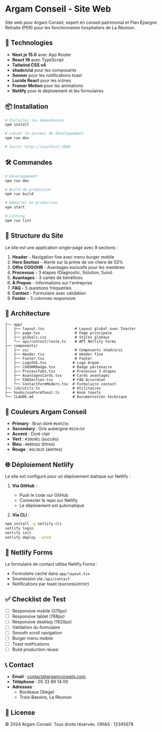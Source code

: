 # Argam Conseil - Site Web

Site web pour Argam Conseil, expert en conseil patrimonial et Plan Épargne Retraite (PER) pour les fonctionnaires hospitaliers de La Réunion.

## 🚀 Technologies

- **Next.js 15.0** avec App Router
- **React 19** avec TypeScript
- **Tailwind CSS v4**
- **shadcn/ui** pour les composants
- **Sonner** pour les notifications toast
- **Lucide React** pour les icônes
- **Framer Motion** pour les animations
- **Netlify** pour le déploiement et les formulaires

## 📦 Installation

```bash
# Installer les dépendances
npm install

# Lancer le serveur de développement
npm run dev

# Ouvrir http://localhost:3000
```

## 🛠️ Commandes

```bash
# Développement
npm run dev

# Build de production
npm run build

# Démarrer en production
npm start

# Linting
npm run lint
```

## 🎨 Structure du Site

Le site est une application single-page avec 9 sections :

1. **Header** - Navigation fixe avec menu burger mobile
2. **Hero Section** - Alerte sur la prime de vie chère de 53%
3. **Offre COGOHR** - Avantages exclusifs pour les membres
4. **Processus** - 3 étapes (Diagnostic, Solution, Suivi)
5. **Avantages** - 3 cartes de bénéfices
6. **À Propos** - Informations sur l'entreprise
7. **FAQ** - 5 questions fréquentes
8. **Contact** - Formulaire avec validation
9. **Footer** - 3 colonnes responsive

## 📁 Architecture

```
├── app/
│   ├── layout.tsx              # Layout global avec Toaster
│   ├── page.tsx                # Page principale
│   ├── globals.css             # Styles globaux
│   └── api/contact/route.ts    # API Netlify Forms
├── components/
│   ├── ui/                     # Composants shadcn/ui
│   ├── Header.tsx              # Header fixe
│   ├── Footer.tsx              # Footer
│   ├── LogoSVG.tsx            # Logo Argam
│   ├── COGOHRBadge.tsx        # Badge partenaire
│   ├── ProcessTabs.tsx        # Processus 3 étapes
│   ├── AvantagesCards.tsx     # Cards avantages
│   ├── FAQSection.tsx         # FAQ Accordion
│   └── ContactFormModern.tsx  # Formulaire contact
├── lib/utils.ts               # Utilitaires
├── hooks/useFormToast.ts      # Hook toasts
└── CLAUDE.md                  # Documentation technique
```

## 🎨 Couleurs Argam Conseil

- **Primary** : Brun doré `#b4925e`
- **Secondary** : Gris aubergine `#524c5d`
- **Accent** : Doré clair
- **Vert** : `#10b981` (succès)
- **Bleu** : `#0891b2` (titres)
- **Rouge** : `#dc2626` (alertes)

## 🌐 Déploiement Netlify

Le site est configuré pour un déploiement statique sur Netlify :

1. **Via GitHub** :
   - Push le code sur GitHub
   - Connecter le repo sur Netlify
   - Le déploiement est automatique

2. **Via CLI** :
```bash
npm install -g netlify-cli
netlify login
netlify init
netlify deploy --prod
```

## 📝 Netlify Forms

Le formulaire de contact utilise Netlify Forms :
- Formulaire caché dans `app/layout.tsx`
- Soumission via `/api/contact`
- Notifications par toast (success/error)

## ✅ Checklist de Test

- [ ] Responsive mobile (375px)
- [ ] Responsive tablet (768px)
- [ ] Responsive desktop (1920px)
- [ ] Validation du formulaire
- [ ] Smooth scroll navigation
- [ ] Burger menu mobile
- [ ] Toast notifications
- [ ] Build production réussi

## 📞 Contact

- **Email** : contact@argamconseils.com
- **Téléphone** : 05 33 89 14 00
- **Adresses** :
  - Bordeaux (Siège)
  - Trois-Bassins, La Réunion

## 📄 License

© 2024 Argam Conseil. Tous droits réservés.
ORIAS : 12345678
